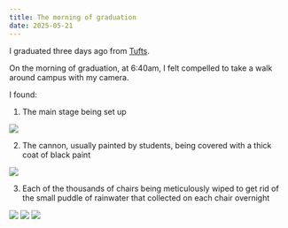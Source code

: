 ```yaml
---
title: The morning of graduation
date: 2025-05-21
---
```


I graduated three days ago from [Tufts](https://tufts.ben.page).

On the morning of graduation, at 6:40am, I felt compelled to take a walk around campus with my camera.

I found:

1. The main stage being set up

![](/posts/graduation-morning/DSCF4985.JPG)

2. The cannon, usually painted by students, being covered with a thick coat of black paint

![](/posts/graduation-morning/DSCF4989.JPG)

3. Each of the thousands of chairs being meticulously wiped to get rid of the small puddle of rainwater that collected on each chair overnight

![](/posts/graduation-morning/DSCF4993.JPG)
![](/posts/graduation-morning/DSCF4992.JPG)
![](/posts/graduation-morning/DSCF4998.JPG)
